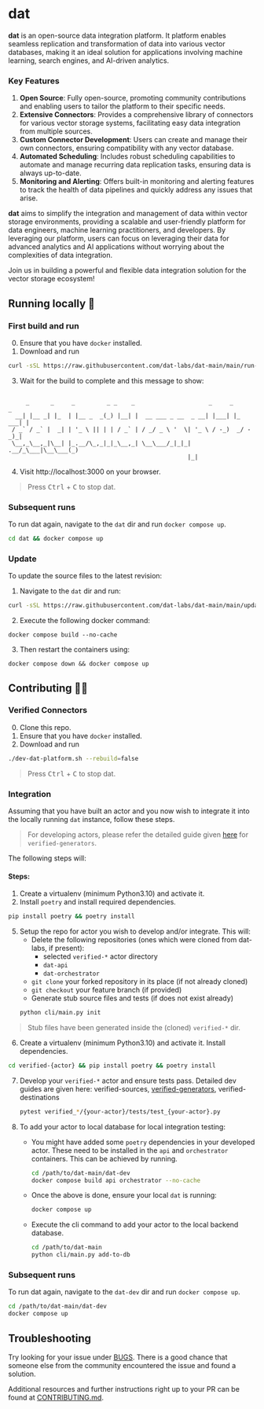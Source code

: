 # dat

**dat** is an open-source data integration platform. It platform enables seamless replication and transformation of data into various vector databases, making it an ideal solution for applications involving machine learning, search engines, and AI-driven analytics.

### Key Features

1. **Open Source**: Fully open-source, promoting community contributions and enabling users to tailor the platform to their specific needs.
2. **Extensive Connectors**: Provides a comprehensive library of connectors for various vector storage systems, facilitating easy data integration from multiple sources.
3. **Custom Connector Development**: Users can create and manage their own connectors, ensuring compatibility with any vector database.
4. **Automated Scheduling**: Includes robust scheduling capabilities to automate and manage recurring data replication tasks, ensuring data is always up-to-date.
5. **Monitoring and Alerting**: Offers built-in monitoring and alerting features to track the health of data pipelines and quickly address any issues that arise.

**dat** aims to simplify the integration and management of data within vector storage environments, providing a scalable and user-friendly platform for data engineers, machine learning practitioners, and developers. By leveraging our platform, users can focus on leveraging their data for advanced analytics and AI applications without worrying about the complexities of data integration.

Join us in building a powerful and flexible data integration solution for the vector storage ecosystem!

## Running locally 🚀
### First build and run
0. Ensure that you have `docker` installed.
1. Download and run
 ```bash
curl -sSL https://raw.githubusercontent.com/dat-labs/dat-main/main/run-dat-platform.sh | bash -s -- --rebuild=false
```
3. Wait for the build to complete and this message to show:
```text

     _      _     _         _ _    _                     _     _       _ 
  __| |__ _| |_  | |__ _  _(_) |__| |  __ ___ _ __  _ __| |___| |_ ___| |
 / _` / _` |  _| | '_ \ || | | / _` | / _/ _ \ '  \| '_ \ / -_)  _/ -_)_|
 \__,_\__,_|\__| |_.__/\_,_|_|_\__,_| \__\___/_|_|_| .__/_\___|\__\___(_)
                                                   |_|                   

```
4. Visit http://localhost:3000 on your browser.

> Press <kbd>Ctrl</kbd> + <kbd>C</kbd> to stop dat.

### Subsequent runs
To run dat again, navigate to the `dat` dir and run `docker compose up`.
```bash
cd dat && docker compose up
```

### Update
To update the source files to the latest revision:
1. Navigate to the `dat` dir and run:
```bash
curl -sSL https://raw.githubusercontent.com/dat-labs/dat-main/main/update-dat-platform.sh | bash -s
```
2. Execute the following docker command:
```
docker compose build --no-cache
```
3. Then restart the containers using:
```
docker compose down && docker compose up
```

## Contributing 🐱‍💻
### Verified Connectors
0. Clone this repo.
1. Ensure that you have `docker` installed.
2. Download and run
 ```bash
./dev-dat-platform.sh --rebuild=false
```

> Press <kbd>Ctrl</kbd> + <kbd>C</kbd> to stop dat.
### Integration
Assuming that you have built an actor and you now wish to integrate it into the locally running `dat` instance, follow these steps.
> For developing actors, please refer the detailed guide given [here](https://github.com/dat-labs/verified-generators/blob/main/DEV_GUIDE.md) for `verified-generators`.

The following steps will:


#### Steps:

1. Create a virtualenv (minimum Python3.10) and activate it.
2. Install `poetry` and install required dependencies.
```bash
pip install poetry && poetry install
```
5. Setup the repo for actor you wish to develop and/or integrate.
This will:
   - Delete the following repositories (ones which were cloned from dat-labs, if present):
      - selected `verified-*` actor directory
      - `dat-api`
      - `dat-orchestrator`
   - `git clone` your forked repository in its place (if not already cloned)
   - `git checkout` your feature branch (if provided)
   - Generate stub source files and tests (if does not exist already)
   ```bash
   python cli/main.py init
   ```
> Stub files have been generated inside the (cloned) `verified-*` dir. 

6. Create a virtualenv (minimum Python3.10) and activate it. Install dependencies.
```bash
cd verified-{actor} && pip install poetry && poetry install
```
7. Develop your `verified-*` actor and ensure tests pass. Detailed dev guides are given here: verified-sources, [verified-generators](https://github.com/dat-labs/verified-generators/blob/main/DEV_GUIDE.md), verified-destinations
   ```bash
   pytest verified_*/{your-actor}/tests/test_{your-actor}.py 
   ```

8. To add your actor to local database for local integration testing:
   - You might have added some `poetry` dependencies in your developed actor. These need to be installed in the `api` and `orchestrator` containers. This can be achieved by running.
      ```bash
      cd /path/to/dat-main/dat-dev
      docker compose build api orchestrator --no-cache
      ```
   - Once the above is done, ensure your local `dat` is running:
      ```bash
      docker compose up
      ```
   - Execute the cli command to add your actor to the local backend database.
      ```bash
      cd /path/to/dat-main
      python cli/main.py add-to-db
      ```



### Subsequent runs
To run dat again, navigate to the `dat-dev` dir and run `docker compose up`.
```bash
cd /path/to/dat-main/dat-dev
docker compose up
```

## Troubleshooting
Try looking for your issue under [BUGS](https://github.com/dat-labs/dat-main/issues?q=%5BBUG%5D). There is a good chance that someone else from the community encountered the issue and found a solution.


Additional resources and further instructions right up to your PR can be found at [CONTRIBUTING.md](https://github.com/dat-labs/dat-main/blob/main/CONTRIBUTING.md).